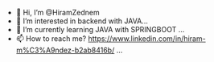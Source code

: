 - 👋 Hi, I’m @HiramZednem
- 👀 I’m interested in backend with JAVA...
- 🌱 I’m currently learning JAVA with SPRINGBOOT  ...
- 📫 How to reach me? https://www.linkedin.com/in/hiram-m%C3%A9ndez-b2ab8416b/ ...

<!---
HiramZednem/HiramZednem is a ✨ special ✨ repository because its `README.md` (this file) appears on your GitHub profile.
You can click the Preview link to take a look at your changes.
--->
